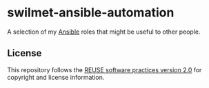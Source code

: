 <!--
SPDX-FileCopyrightText: 2019 Sébastien Wilmet <sebastien.wilmet@gmail.com>
SPDX-License-Identifier: GPL-3.0-or-later
-->

swilmet-ansible-automation
==========================

A selection of my [Ansible](https://www.ansible.com/) roles that might be
useful to other people.

License
-------

This repository follows the
[REUSE software practices version 2.0](https://reuse.software/practices/2.0/)
for copyright and license information.
